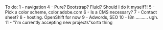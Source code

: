 To do:
1 - navigation
4 - Pure? Bootstrap? Fluid? Should I do it myself?!
5 - Pick a color scheme, color.adobe.com
6 - Is a CMS necessary?
7 - Contact sheet?
8 - hosting. OpenShift for now
9 - Adwords, SEO
10 - I8n .......... ugh.
11 - "i'm currently accepting new projects"sorta thing
